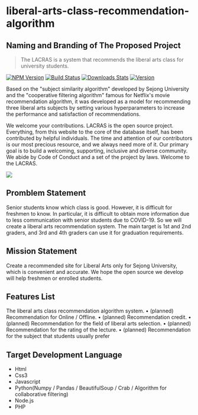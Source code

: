 # liberal-arts-class-recommendation-algorithm
## Naming and Branding of The Proposed Project
> The LACRAS is a system that recommends the liberal arts class for university students.

[![NPM Version][npm-image]][npm-url]
[![Build Status][travis-image]][travis-url]
[![Downloads Stats][npm-downloads]][npm-url]
[![Version][npm-image]][npm-url]

Based on the "subject similarity algorithm" developed by Sejong University and the "cooperative filtering algorithm" famous for Netflix's movie recommendation algorithm, it was developed as a model for recommending three liberal arts subjects by setting various hyperparameters to increase the performance and satisfaction of recommendations.

We welcome your contributions. LACRAS is the open source project. Everything, from this website to the core of the database itself, has been contributed by helpful individuals. The time and attention of our contributors is our most precious resource, and we always need more of it. Our primary goal is to build a welcoming, supporting, inclusive and diverse community. We abide by Code of Conduct and a set of the project by laws. Welcome to the LACRAS.


![](../header.png)

## Promblem Statement

Senior students know which class is good. However, it is difficult for freshmen to know. In particular, it is difficult to obtain more information due to less communication with senior students due to COVID-19. So we will create a liberal arts recommendation system. The main target is 1st and 2nd graders, and 3rd and 4th graders can use it for graduation requirements.


## Mission Statement

Create a recommended site for Liberal Arts only for Sejong University, which is convenient and accurate. We hope the open source we develop will help freshmen or enrolled students.


## Features List

The liberal arts class recommendation algorithm system.
• (planned) Recommendation for Online / Offline.
• (planned) Recommendation credit.
• (planned) Recommendation for the field of liberal arts selection.
• (planned) Recommendation for the rating of the lecture.
• (planned) Recommendation for the subject that students usually prefer


## Target Development Language

-	Html
-	Css3
-	Javascript
-	Python(Numpy / Pandas / BeautifulSoup / Crab / Algorithm for collaborative filtering)
-	Node.js
-	PHP

[npm-image]: https://img.shields.io/npm/v/datadog-metrics.svg?style=flat-square
[npm-url]: https://npmjs.org/package/datadog-metrics
[npm-downloads]: https://img.shields.io/npm/dm/datadog-metrics.svg?style=flat-square
[travis-image]: https://img.shields.io/travis/dbader/node-datadog-metrics/master.svg?style=flat-square
[travis-url]: https://travis-ci.org/dbader/node-datadog-metrics
[wiki]: https://github.com/yourname/yourproject/wiki
